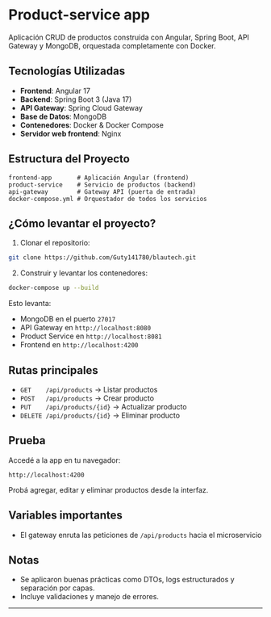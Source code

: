 # Product-service app

Aplicación CRUD de productos construida con Angular, Spring Boot, API Gateway y MongoDB, orquestada completamente con Docker.

## Tecnologías Utilizadas

- **Frontend**: Angular 17
- **Backend**: Spring Boot 3 (Java 17)
- **API Gateway**: Spring Cloud Gateway
- **Base de Datos**: MongoDB
- **Contenedores**: Docker & Docker Compose
- **Servidor web frontend**: Nginx

## Estructura del Proyecto

```
frontend-app       # Aplicación Angular (frontend)
product-service    # Servicio de productos (backend)
api-gateway        # Gateway API (puerta de entrada)
docker-compose.yml # Orquestador de todos los servicios
```

## ¿Cómo levantar el proyecto?

1. Clonar el repositorio:

```bash
git clone https://github.com/Guty141780/blautech.git
```

2. Construir y levantar los contenedores:

```bash
docker-compose up --build
```

Esto levanta:
- MongoDB en el puerto `27017`
- API Gateway en `http://localhost:8080`
- Product Service en `http://localhost:8081`
- Frontend en `http://localhost:4200`

## Rutas principales

- `GET    /api/products` → Listar productos
- `POST   /api/products` → Crear producto
- `PUT    /api/products/{id}` → Actualizar producto
- `DELETE /api/products/{id}` → Eliminar producto

## Prueba

Accedé a la app en tu navegador:

```
http://localhost:4200
```

Probá agregar, editar y eliminar productos desde la interfaz.

## Variables importantes

- El gateway enruta las peticiones de `/api/products` hacia el microservicio

## Notas

- Se aplicaron buenas prácticas como DTOs, logs estructurados y separación por capas.
- Incluye validaciones y manejo de errores.

---
